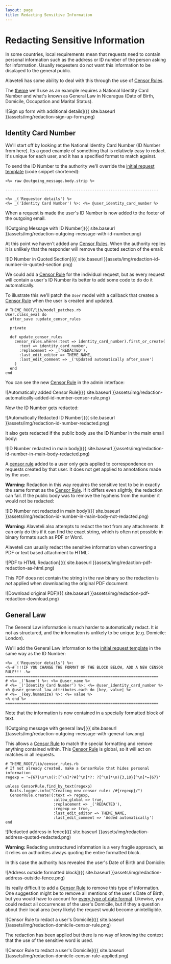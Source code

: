 ```yaml
---
layout: page
title: Redacting Sensitive Information
---
```


# Redacting Sensitive Information

In some countries, local requirements mean that requests need to contain personal information such as the address or ID number of the person asking for information. Usually requesters do not want this information to be displayed to the general public.

Alaveteli has some ability to deal with this through the use of <a href="{{ page.baseurl }}/docs/glossary/#censor-rule" class="glossary__link">Censor Rules</a>.

The [theme](https://github.com/mysociety/derechoapreguntar-theme) we'll use as an example requires a National Identity Card Number and what's known as General Law in Nicaragua (Date of Birth, Domicile, Occupation and Marital Status).

![Sign up form with additional details]({{ site.baseurl }}assets/img/redaction-sign-up-form.png)

## Identity Card Number

We'll start off by looking at the National Identity Card Number (ID Number from here). Its a good example of something that is relatively easy to redact. It's unique for each user, and it has a specified format to match against.

To send the ID Number to the authority we'll override the [initial request template](https://github.com/mysociety/alaveteli/blob/master/app/views/outgoing_mailer/initial_request.text.erb) (code snippet shortened):

    <%= raw @outgoing_message.body.strip %>

    -------------------------------------------------------------------

    <%= _('Requestor details') %>
    <%= _('Identity Card Number') %>: <%= @user_identity_card_number %>

When a request is made the user's ID Number is now added to the footer of the outgoing email.

![Outgoing Message with ID Number]({{ site.baseurl }}assets/img/redaction-outgoing-message-with-id-number.png)

At this point we haven't added any <a href="{{ page.baseurl }}/docs/glossary/#censor-rule" class="glossary__link">Censor Rules</a>. When the authority replies it is unlikely that the responder will remove the quoted section of the email:

![ID Number in Quoted Section]({{ site.baseurl }}assets/img/redaction-id-number-in-quoted-section.png)

We could add a <a href="{{ page.baseurl }}/docs/glossary/#censor-rule" class="glossary__link">Censor Rule</a> for the individual request, but as every request will contain a user's ID Number its better to add some code to do do it automatically.

To illustrate this we'll patch the `User` model with a callback that creates a <a href="{{ page.baseurl }}/docs/glossary/#censor-rule" class="glossary__link">Censor Rule</a> when the user is created and updated.

    # THEME_ROOT/lib/model_patches.rb
    User.class_eval do
      after_save :update_censor_rules

      private

      def update_censor_rules
        censor_rules.where(:text => identity_card_number).first_or_create(
          :text => identity_card_number,
          :replacement => _('REDACTED'),
          :last_edit_editor => THEME_NAME,
          :last_edit_comment => _('Updated automatically after_save')
        )
      end
    end

You can see the new <a href="{{ page.baseurl }}/docs/glossary/#censor-rule" class="glossary__link">Censor Rule</a> in the admin interface:

![Automatically added Censor Rule]({{ site.baseurl }}assets/img/redaction-automatically-added-id-number-censor-rule.png)

Now the ID Number gets redacted:

![Automatically Redacted ID Number]({{ site.baseurl }}assets/img/redaction-id-number-redacted.png)

It also gets redacted if the public body use the ID Number in the main email body:

![ID Number redacted in main body]({{ site.baseurl }}assets/img/redaction-id-number-in-main-body-redacted.png)

A <a href="{{ page.baseurl }}/docs/glossary/#censor-rule" class="glossary__link">censor rule</a> added to a user only gets applied to correspondence on requests created by that user. It does not get applied to annotations made by the user.

**Warning:** Redaction in this way requires the sensitive text to be in exactly the same format as the <a href="{{ page.baseurl }}/docs/glossary/#censor-rule" class="glossary__link">Censor Rule</a>. If it differs even slightly, the redaction can fail. If the public body was to remove the hyphens from the number it would not be redacted:

![ID Number not redacted in main body]({{ site.baseurl }}assets/img/redaction-id-number-in-main-body-not-redacted.png)

**Warning:** Alaveteli also attempts to redact the text from any attachments. It can only do this if it can find the exact string, which is often not possible in binary formats such as PDF or Word.

Alaveteli can usually redact the sensitive information when converting a PDF or text based attachment to HTML:

![PDF to HTML Redaction]({{ site.baseurl }}assets/img/redaction-pdf-redaction-as-html.png)

This PDF does not contain the string in the raw binary so the redaction is _not_ applied when downloading the original PDF document:

![Download original PDF]({{ site.baseurl }}assets/img/redaction-pdf-redaction-download.png)

## General Law

The General Law information is much harder to automatically redact. It is not as structured, and the information is unlikely to be unique (e.g. Domicile: London).

We'll add the General Law information to the [initial request template](https://github.com/mysociety/alaveteli/blob/master/app/views/outgoing_mailer/initial_request.text.erb) in the same way as the ID Number:

    <%= _('Requestor details') %>:
    <%-# !!!IF YOU CHANGE THE FORMAT OF THE BLOCK BELOW, ADD A NEW CENSOR RULE!!! -%>
    ===================================================================
    # <%= _('Name') %>: <%= @user_name %>
    # <%= _('Identity Card Number') %>: <%= @user_identity_card_number %>
    <% @user_general_law_attributes.each do |key, value| %>
    # <%= _(key.humanize) %>: <%= value %>
    <% end %>
    ===================================================================

Note that the information is now contained in a specially formatted block of text.

![Outgoing message with general law]({{ site.baseurl }}assets/img/redaction-outgoing-message-with-general-law.png)

This allows a <a href="{{ page.baseurl }}/docs/glossary/#censor-rule" class="glossary__link">Censor Rule</a> to match the special formatting and remove anything contained within. This <a href="{{ page.baseurl }}/docs/glossary/#censor-rule" class="glossary__link">Censor Rule</a> is global, so it will act on matches in all requests.

    # THEME_ROOT/lib/censor_rules.rb
    # If not already created, make a CensorRule that hides personal information
    regexp = '={67}\s*\n(?:[^\n]*?#[^\n]*?: ?[^\n]*\n){3,10}[^\n]*={67}'

    unless CensorRule.find_by_text(regexp)
      Rails.logger.info("Creating new censor rule: /#{regexp}/")
      CensorRule.create!(:text => regexp,
                         :allow_global => true,
                         :replacement => _('REDACTED'),
                         :regexp => true,
                         :last_edit_editor => THEME_NAME,
                         :last_edit_comment => 'Added automatically')
    end

![Redacted address in fence]({{ site.baseurl }}assets/img/redaction-address-quoted-redacted.png)

**Warning:** Redacting unstructured information is a very fragile approach, as it relies on authorities always quoting the entire formatted block.

In this case the authority has revealed the user's Date of Birth and Domicile:

![Address outside formatted block]({{ site.baseurl }}assets/img/redaction-address-outside-fence.png)

Its really difficult to add a <a href="{{ page.baseurl }}/docs/glossary/#censor-rule" class="glossary__link">Censor Rule</a> to remove this type of information. One suggestion might be to remove all mentions of the user's Date of Birth, but you would have to account for [every type of date format](http://en.wikipedia.org/wiki/Calendar_date#Date_format). Likewise, you could redact all occurrences of the user's Domicile, but if they a question about their local area (very likely) the request would become unintelligible.

![Censor Rule to redact a user's Domicile]({{ site.baseurl }}assets/img/redaction-domicile-censor-rule.png)

The redaction has been applied but there is no way of knowing the context that the use of the sensitive word is used.

![Censor Rule to redact a user's Domicile]({{ site.baseurl }}assets/img/redaction-domicile-censor-rule-applied.png)
